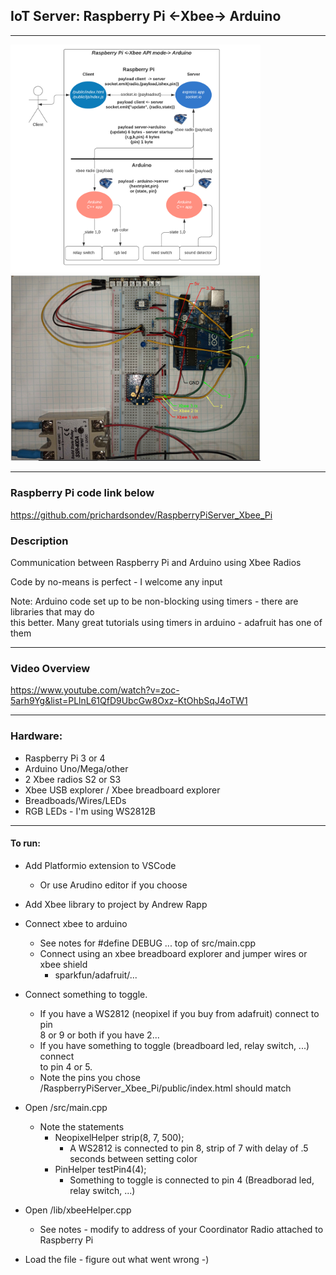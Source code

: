 ## **IoT Server: Raspberry Pi <-Xbee-> Arduino**

---

<img src="./img/xbee.png" width="400"/>
<img src="./img/arduino_setup.png" width="400"/>

---

### Raspberry Pi code link below
https://github.com/prichardsondev/RaspberryPiServer_Xbee_Pi <br />

### Description
Communication between Raspberry Pi and Arduino using Xbee Radios <br/>

Code by no-means is perfect - I welcome any input

Note: Arduino code set up to be non-blocking using timers - there are libraries that may do <br />
this better. Many great tutorials using timers in arduino - adafruit has one of them

---

### Video Overview
https://www.youtube.com/watch?v=zoc-5arh9Yg&list=PLlnL61QfD9UbcGw8Oxz-KtOhbSqJ4oTW1


---

### Hardware:
- Raspberry Pi 3 or 4
- Arduino Uno/Mega/other
- 2 Xbee radios S2 or S3
- Xbee USB explorer / Xbee breadboard explorer
- Breadboads/Wires/LEDs
- RGB LEDs - I'm using WS2812B
  
---

#### To run:

- Add Platformio extension to VSCode
  - Or use Arudino editor if you choose

- Add Xbee library to project by Andrew Rapp

- Connect xbee to arduino
  - See notes for #define DEBUG ... top of src/main.cpp
  - Connect using an xbee breadboard explorer and jumper wires or xbee shield
    - sparkfun/adafruit/...
- Connect something to toggle.
  - If you have a WS2812 (neopixel if you buy from adafruit) connect to pin <br/>
      8 or 9 or both if you have 2...
  - If you have something to toggle (breadboard led, relay switch, ...) connect <br />
      to pin 4 or 5.
  - Note the pins you chose /RaspberryPiServer_Xbee_Pi/public/index.html should match
- Open /src/main.cpp
  - Note the statements
    -  NeopixelHelper strip(8, 7, 500);
       - A WS2812 is connected to pin 8, strip of 7 with delay of .5 seconds between setting color
    - PinHelper testPin4(4);
      - Something to toggle is connected to pin 4 (Breadborad led, relay switch, ...)
- Open /lib/xbeeHelper.cpp
  - See notes - modify to address of your Coordinator Radio attached to Raspberry Pi
- Load the file - figure out what went wrong -)

  


